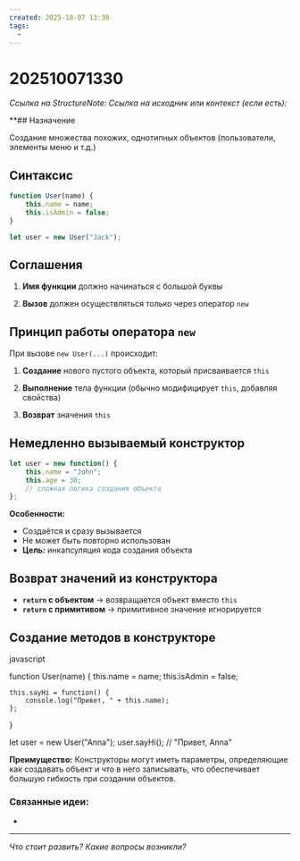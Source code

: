 ```yaml
---
created: 2025-10-07 13:30
tags:
  -
---
```

# 202510071330
*Ссылка на StructureNote:*
*Ссылка на исходник или контекст (если есть):* 

**## Назначение

Создание множества похожих, однотипных объектов (пользователи, элементы меню и т.д.)

## Синтаксис

```js
function User(name) {
    this.name = name;
    this.isAdmin = false;
}

let user = new User("Jack");
```
## Соглашения

1. **Имя функции** должно начинаться с большой буквы

2. **Вызов** должен осуществляться только через оператор `new`

## Принцип работы оператора `new`

При вызове `new User(...)` происходит:

1. **Создание** нового пустого объекта, который присваивается `this`

2. **Выполнение** тела функции (обычно модифицирует `this`, добавляя свойства)

3. **Возврат** значения `this`


## Немедленно вызываемый конструктор

```js
let user = new function() {
    this.name = "John";
    this.age = 30;
    // сложная логика создания объекта
};

```

**Особенности:**

- Создаётся и сразу вызывается
- Не может быть повторно использован
- **Цель:** инкапсуляция кода создания объекта

## Возврат значений из конструктора

- **`return` с объектом** → возвращается объект вместо `this`
- **`return` с примитивом** → примитивное значение игнорируется

## Создание методов в конструкторе

javascript

function User(name) {
    this.name = name;
    this.isAdmin = false;
    
    this.sayHi = function() {
        console.log("Привет, " + this.name);
    };
}

let user = new User("Anna");
user.sayHi(); // "Привет, Anna"

**Преимущество:** Конструкторы могут иметь параметры, определяющие как создавать объект и что в него записывать, что обеспечивает большую гибкость при создании объектов.
### Связанные идеи:
* 
---

*Что стоит развить? Какие вопросы возникли?*